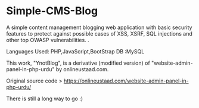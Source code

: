 # Simple-CMS-Blog

A simple content management blogging web application with basic security features to protect against possible cases of XSS, XSRF, SQL injections and other top OWASP vulnerabilities. .

Languages Used: PHP,JavaScript,BootStrap
DB :MySQL

This work, "YnotBlog", is a derivative (modified version) of "website-admin-panel-in-php-urdu" by onlineustaad.com.

Original source code > https://onlineustaad.com/website-admin-panel-in-php-urdu/ 

There is still a long way to go :)
